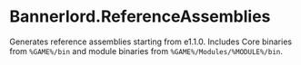 # Bannerlord.ReferenceAssemblies
Generates reference assemblies starting from e1.1.0. Includes Core binaries from ``%GAME%/bin`` and module binaries from ``%GAME%/Modules/%MODULE%/bin``.
